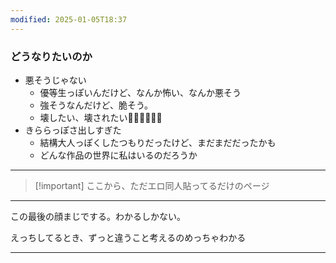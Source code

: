 ```yaml
---
modified: 2025-01-05T18:37
---
```

  

### どうなりたいのか

- 悪そうじゃない
    - 優等生っぽいんだけど、なんか怖い、なんか悪そう
    - 強そうなんだけど、脆そう。
    - 壊したい、壊されたい🧡🧡🧡🧡🧡🧡
- きららっぽさ出しすぎた
    - 結構大人っぽくしたつもりだったけど、まだまだだったかも
    - どんな作品の世界に私はいるのだろうか

  

  

  

  

---

  

> [!important] ここから、ただエロ同人貼ってるだけのページ

  

  

  

  

---

  

  

  

  

  

  

  

この最後の顔まじでする。わかるしかない。

えっちしてるとき、ずっと違うこと考えるのめっちゃわかる

  

  

  

  

  

  

---